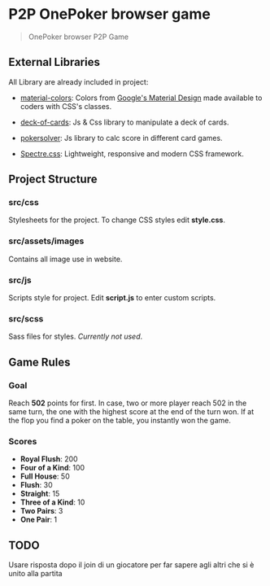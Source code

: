 # P2P OnePoker browser game

> OnePoker browser P2P Game

## External Libraries

All Library are already included in project:

- [material-colors](https://github.com/shuhei/material-colors): Colors from [Google's Material Design](https://material.io/guidelines/style/color.html#color-color-palette) made available to coders with CSS's classes.

- [deck-of-cards](https://github.com/pakastin/deck-of-cards): Js & Css library to manipulate a deck of cards.

- [pokersolver](https://github.com/goldfire/pokersolver): Js library to calc score in different card games.

- [Spectre.css](https://picturepan2.github.io/spectre/index.html): Lightweight, responsive and modern CSS framework.

## Project Structure

### src/css

Stylesheets for the project. To change CSS styles edit **style.css**.

### src/assets/images

Contains all image use in website.

### src/js

Scripts style for project. Edit **script.js** to enter custom scripts.

### src/scss

Sass files for styles. *Currently not used*.

## Game Rules

### Goal

Reach **502** points for first. In case, two or more player reach 502 in the same turn, the one with the highest score at the end of the turn won. If at the flop you find a poker on the table, you instantly won the game.

### Scores

- **Royal Flush**: 200
- **Four of a Kind**: 100
- **Full House**: 50
- **Flush**: 30
- **Straight**: 15
- **Three of a Kind**: 10
- **Two Pairs**: 3
- **One Pair**: 1

## TODO

Usare risposta dopo il join di un giocatore per far sapere agli altri che si è unito alla partita

